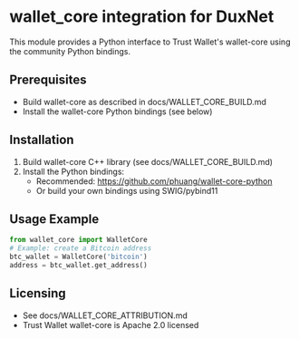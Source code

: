 # wallet_core integration for DuxNet

This module provides a Python interface to Trust Wallet's wallet-core using the community Python bindings.

## Prerequisites
- Build wallet-core as described in docs/WALLET_CORE_BUILD.md
- Install the wallet-core Python bindings (see below)

## Installation

1. Build wallet-core C++ library (see docs/WALLET_CORE_BUILD.md)
2. Install the Python bindings:
   - Recommended: https://github.com/phuang/wallet-core-python
   - Or build your own bindings using SWIG/pybind11

## Usage Example

```python
from wallet_core import WalletCore
# Example: create a Bitcoin address
btc_wallet = WalletCore('bitcoin')
address = btc_wallet.get_address()
```

## Licensing
- See docs/WALLET_CORE_ATTRIBUTION.md
- Trust Wallet wallet-core is Apache 2.0 licensed
